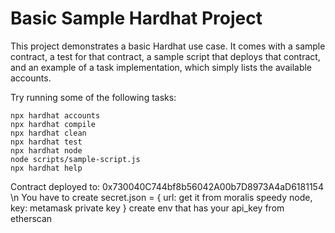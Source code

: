 # Basic Sample Hardhat Project

This project demonstrates a basic Hardhat use case. It comes with a sample contract, a test for that contract, a sample script that deploys that contract, and an example of a task implementation, which simply lists the available accounts.

Try running some of the following tasks:

```shell
npx hardhat accounts
npx hardhat compile
npx hardhat clean
npx hardhat test
npx hardhat node
node scripts/sample-script.js
npx hardhat help
```
Contract deployed to: 0x730040C744bf8b56042A00b7D8973A4aD6181154 \n
You have to create secret.json = {
  url: get it from moralis speedy node,
  key: metamask private key
}
create env that has your api_key from etherscan
